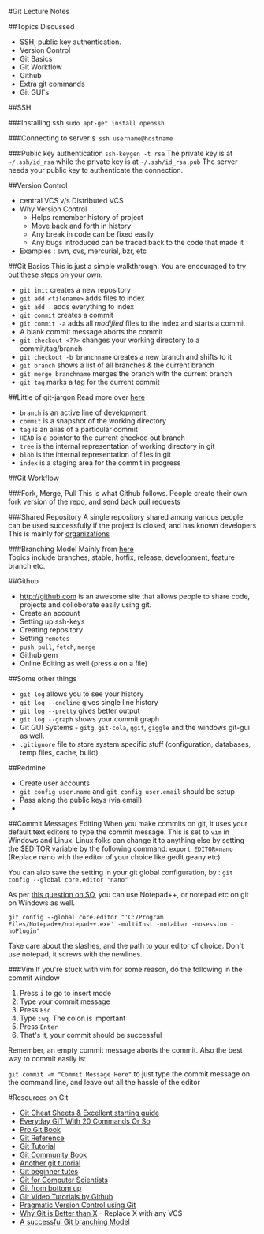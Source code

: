 #Git Lecture Notes

##Topics Discussed
* SSH, public key authentication.
* Version Control
* Git Basics
* Git Workflow
* Github
* Extra git commands
* Git GUI's

##SSH

###Installing ssh
`sudo apt-get install openssh`

###Connecting to server
`$ ssh username@hostname`

###Public key authentication
`ssh-keygen -t rsa`
The private key is at `~/.ssh/id_rsa` while the private key is at `~/.ssh/id_rsa.pub`
The server needs your public key to authenticate the connection.

##Version Control
* central VCS v/s Distributed VCS
* Why Version Control 
  - Helps remember history of project
  - Move back and forth in history
  - Any break in code can be fixed easily
  - Any bugs introduced can be traced back to the code that made it
* Examples : svn, cvs, mercurial, bzr, etc

##Git Basics
This is just a simple walkthrough. You are encouraged to try out these steps on your own.

- `git init` creates a new repository
- `git add <filename>` adds files to index
- `git add .` adds everything to index
- `git commit` creates a commit
- `git commit -a` adds all *modified* files to the index and starts a commit
- A blank commit message aborts the commit
- `git checkout <??>` changes your working directory to a commit/tag/branch
- `git checkout -b branchname` creates a new branch and shifts to it
- `git branch` shows a list of all branches & the current branch
- `git merge branchname` merges the branch with the current branch
- `git tag` marks a tag for the current commit

##Little of git-jargon
Read more over [here](http://book.git-scm.com/7_glossary.html)

- `branch` is an active line of development.
- `commit` is a snapshot of the working directory
- `tag` is an alias of a particular commit
- `HEAD` is a pointer to the current checked out branch
- `tree` is the internal representation of working directory in git
- `blob` is the internal representation of files in git
- `index` is a staging area for the commit in progress

##Git Workflow

###Fork, Merge, Pull
This is what Github follows. People create their own fork version of the repo, and send back pull requests

###Shared Repository
A single repository shared among various people can be used successfully if the project is closed, and has known developers
This is mainly for [organizations](github.com/sdslabs)

###Branching Model
Mainly from [here](http://nvie.com/posts/a-successful-git-branching-model/)  
Topics include branches, stable, hotfix, release, development, feature branch etc.


##Github
- <http://github.com> is an awesome site that allows people to share code, projects and colloborate easily using git.
- Create an account
- Setting up ssh-keys
- Creating repository
- Setting `remotes`
- `push`, `pull`, `fetch`, `merge`
- Github gem
- Online Editing as well (press `e` on a file)

##Some other things
- `git log` allows you to see your history
- `git log --oneline` gives single line history
- `git log --pretty` gives better output
- `git log --graph` shows your commit graph
- Git GUI Systems - `gitg`, `git-cola`, `qgit`, `giggle` and the windows git-gui as well.
- `.gitignore` file to store system specific stuff (configuration, databases, temp files, cache, build)

##Redmine
- Create user accounts
- `git config user.name` and `git config user.email` should be setup
- Pass along the public keys (via email)
- 

##Commit Messages Editing
When you make commits on git, it uses your default text editors to type the commit message. This is set to `vim` in Windows and Linux. Linux folks can change it to anything else by setting the $EDITOR variable by the following command:
`export EDITOR=nano` (Replace nano with the editor of your choice like gedit geany etc)

You can also save the setting in your git global configuration, by :
`git config --global core.editor "nano"`

As per [this question on SO](http://stackoverflow.com/questions/10564/how-can-i-set-up-an-editor-to-work-with-git-on-windows), you can use Notepad++, or notepad etc on git on Windows as well.

`git config --global core.editor "'C:/Program Files/Notepad++/notepad++.exe' -multiInst -notabbar -nosession -noPlugin"` 

Take care about the slashes, and the path to your editor of choice. Don't use notepad, it screws with the newlines.

###Vim
If you're stuck with vim for some reason, do the following in the commit window

1. Press `i` to go to insert mode
1. Type your commit message
1. Press `Esc`
1. Type `:wq`. The colon is important
1. Press `Enter`
1. That's it, your commit should be successful

Remember, an empty commit message aborts the commit. Also the best way to commit easily is:

`git commit -m "Commit Message Here"` to just type the commit message on the command line, and leave out all the hassle of the editor

#Resources on Git
* [Git Cheat Sheets & Excellent starting guide](http://help.github.com/git-cheat-sheets/)
* [Everyday GIT With 20 Commands Or So](http://www.kernel.org/pub/software/scm/git/docs/everyday.html)
* [Pro Git Book](http://progit.org/book/)
* [Git Reference](http://gitref.org/)
* [Git Tutorial](http://www.kernel.org/pub/software/scm/git/docs/gittutorial.html)
* [Git Community Book](http://book.git-scm.com/)
* [Another git tutorial](http://www.ralfebert.de/tutorials/git/)
* [Git beginner tutes](http://sixrevisions.com/resources/git-tutorials-beginners/)
* [Git for Computer Scientists](http://eagain.net/articles/git-for-computer-scientists/) 
* [Git from bottom up](http://ftp.newartisans.com/pub/git.from.bottom.up.pdf)
* [Git Video Tutorials by Github](http://learn.github.com/p/intro.html)
* [Pragmatic Version Control using Git](http://pragprog.com/book/tsgit/pragmatic-version-control-using-git)
* [Why Git is Better than X](http://whygitisbetterthanx.com/) - Replace X with any VCS
* [A successful Git branching Model](http://nvie.com/posts/a-successful-git-branching-model/)
